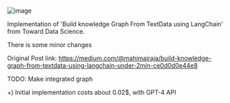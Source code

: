 ![image](https://github.com/NohSeongRae/KnowledgeGraph_langchain/assets/111335426/77a87317-9638-41f6-9881-c68e0319891b)


Implementation of 'Build knowledge Graph From TextData using LangChain' from Toward Data Science. 

There is some minor changes 

Original Post link: https://medium.com/@mahimairaja/build-knowledge-graph-from-textdata-using-langchain-under-2min-ce0d0d0e44e8 

TODO: Make integrated graph

+) Initial implementation costs about 0.02$, with GPT-4 API
